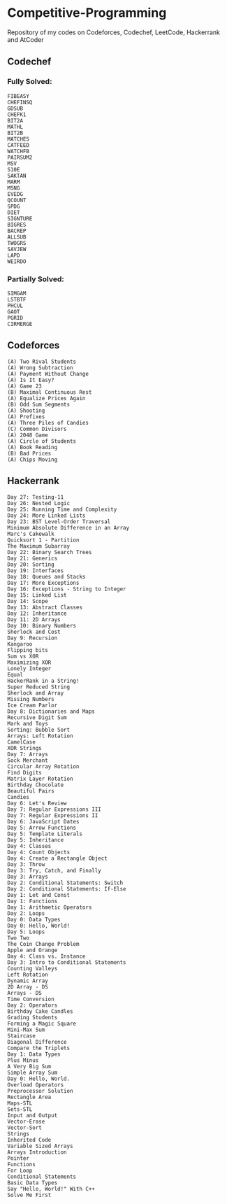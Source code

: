 # Competitive-Programming
Repository of my codes on Codeforces, Codechef, LeetCode, Hackerrank and AtCoder

## Codechef
  ### Fully Solved:
    FIBEASY
    CHEFINSQ
    GDSUB
    CHEFK1
    BIT2A
    MATHL
    BIT2B
    MATCHES
    CATFEED
    WATCHFB
    PAIRSUM2
    MSV
    S10E
    SAKTAN
    MARM
    MSNG
    EVEDG
    QCOUNT
    SPDG
    DIET
    SIGNTURE
    BIGRES
    BACREP
    ALLSUB
    TWOGRS
    SAVJEW
    LAPD
    WEIRDO
  ### Partially Solved:
    SIMGAM
    LSTBTF
    PHCUL
    GAOT
    PGRID
    CIRMERGE

## Codeforces
    (A) Two Rival Students
    (A) Wrong Subtraction
    (A) Payment Without Change
    (A) Is It Easy?
    (A) Game 23
    (B) Maximal Continuous Rest
    (A) Equalize Prices Again
    (B) Odd Sum Segments
    (A) Shooting
    (A) Prefixes
    (A) Three Piles of Candies
    (C) Common Divisors
    (A) 2048 Game
    (A) Circle of Students
    (A) Book Reading
    (B) Bad Prices
    (A) Chips Moving

## Hackerrank
    Day 27: Testing-11
    Day 26: Nested Logic
    Day 25: Running Time and Complexity
    Day 24: More Linked Lists
    Day 23: BST Level-Order Traversal
    Minimum Absolute Difference in an Array
    Marc's Cakewalk
    Quicksort 1 - Partition
    The Maximum Subarray
    Day 22: Binary Search Trees
    Day 21: Generics
    Day 20: Sorting
    Day 19: Interfaces
    Day 18: Queues and Stacks
    Day 17: More Exceptions
    Day 16: Exceptions - String to Integer
    Day 15: Linked List
    Day 14: Scope
    Day 13: Abstract Classes
    Day 12: Inheritance
    Day 11: 2D Arrays
    Day 10: Binary Numbers
    Sherlock and Cost
    Day 9: Recursion
    Kangaroo
    Flipping bits
    Sum vs XOR
    Maximizing XOR
    Lonely Integer
    Equal
    HackerRank in a String!
    Super Reduced String
    Sherlock and Array
    Missing Numbers
    Ice Cream Parlor
    Day 8: Dictionaries and Maps
    Recursive Digit Sum
    Mark and Toys
    Sorting: Bubble Sort
    Arrays: Left Rotation
    CamelCase
    XOR Strings
    Day 7: Arrays
    Sock Merchant
    Circular Array Rotation
    Find Digits
    Matrix Layer Rotation
    Birthday Chocolate
    Beautiful Pairs
    Candies
    Day 6: Let's Review
    Day 7: Regular Expressions III
    Day 7: Regular Expressions II
    Day 6: JavaScript Dates
    Day 5: Arrow Functions
    Day 5: Template Literals
    Day 5: Inheritance
    Day 4: Classes
    Day 4: Count Objects
    Day 4: Create a Rectangle Object
    Day 3: Throw
    Day 3: Try, Catch, and Finally
    Day 3: Arrays
    Day 2: Conditional Statements: Switch
    Day 2: Conditional Statements: If-Else
    Day 1: Let and Const
    Day 1: Functions
    Day 1: Arithmetic Operators
    Day 2: Loops
    Day 0: Data Types
    Day 0: Hello, World!
    Day 5: Loops
    Two Two
    The Coin Change Problem
    Apple and Orange
    Day 4: Class vs. Instance
    Day 3: Intro to Conditional Statements
    Counting Valleys
    Left Rotation
    Dynamic Array
    2D Array - DS
    Arrays - DS
    Time Conversion
    Day 2: Operators
    Birthday Cake Candles
    Grading Students
    Forming a Magic Square
    Mini-Max Sum
    Staircase
    Diagonal Difference
    Compare the Triplets
    Day 1: Data Types
    Plus Minus
    A Very Big Sum
    Simple Array Sum
    Day 0: Hello, World.
    Overload Operators
    Preprocessor Solution
    Rectangle Area
    Maps-STL
    Sets-STL
    Input and Output
    Vector-Erase
    Vector-Sort
    Strings
    Inherited Code
    Variable Sized Arrays
    Arrays Introduction
    Pointer
    Functions
    For Loop
    Conditional Statements
    Basic Data Types
    Say "Hello, World!" With C++
    Solve Me First
